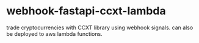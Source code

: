 # webhook-fastapi-ccxt-lambda
trade cryptocurrencies with CCXT library using webhook signals. can also be deployed to aws lambda functions.
